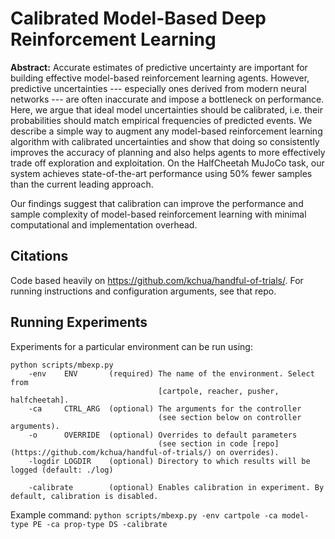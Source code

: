 # Calibrated Model-Based Deep Reinforcement Learning



**Abstract:** Accurate estimates of predictive uncertainty are important for building effective model-based reinforcement learning agents. However, predictive uncertainties --- especially ones derived from modern neural networks --- are often inaccurate and impose a bottleneck on performance. Here, we argue that ideal model uncertainties should be calibrated, i.e. their probabilities should match empirical frequencies of predicted events. We describe a simple way to augment any model-based reinforcement learning algorithm with calibrated uncertainties and show that doing so consistently improves the accuracy of planning and also helps agents to more effectively trade off exploration and exploitation. On the HalfCheetah MuJoCo task, our system achieves state-of-the-art performance using 50% fewer samples than the current leading approach.

Our findings suggest that calibration can improve the performance and sample complexity of model-based reinforcement learning with minimal computational and implementation overhead.

## Citations

Code based heavily on https://github.com/kchua/handful-of-trials/. For running instructions and configuration arguments, see that repo.


## Running Experiments

Experiments for a particular environment can be run using:

```
python scripts/mbexp.py
    -env    ENV       (required) The name of the environment. Select from
                                 [cartpole, reacher, pusher, halfcheetah].
    -ca     CTRL_ARG  (optional) The arguments for the controller
                                 (see section below on controller arguments).
    -o      OVERRIDE  (optional) Overrides to default parameters
                                 (see section in code [repo](https://github.com/kchua/handful-of-trials/) on overrides).
    -logdir LOGDIR    (optional) Directory to which results will be logged (default: ./log)
    
    -calibrate        (optional) Enables calibration in experiment. By default, calibration is disabled.
```

Example command: `python scripts/mbexp.py -env cartpole -ca model-type PE -ca prop-type DS -calibrate`

